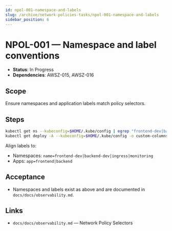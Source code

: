 ```yaml
---
id: npol-001-namespace-and-labels
slug: /archive/network-policies-tasks/npol-001-namespace-and-labels
sidebar_position: 6
---
```


# NPOL-001 — Namespace and label conventions

- **Status**: In Progress
- **Dependencies**: AWSZ-015, AWSZ-016

## Scope

Ensure namespaces and application labels match policy selectors.

## Steps

```bash title="Check namespaces and labels"
kubectl get ns --kubeconfig=$HOME/.kube/config | egrep "frontend-dev|backend-dev|ingress|monitoring|kube-system" | cat
kubectl get deploy -A --kubeconfig=$HOME/.kube/config -o custom-columns=NS:.metadata.namespace,NAME:.metadata.name,LBL:.spec.selector.matchLabels | cat
```

Align labels to:

- Namespaces: `name=frontend-dev|backend-dev|ingress|monitoring`
- Apps: `app=frontend|backend`

## Acceptance

- Namespaces and labels exist as above and are documented in `docs/docs/observability.md`.

## Links

- `docs/docs/observability.md` — Network Policy Selectors
